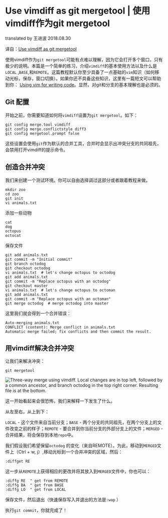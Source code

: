 # Use vimdiff as git mergetool | 使用vimdiff作为git mergetool

translated by 王进波 2018.08.30

译自：[Use vimdiff as git mergetool](http://www.rosipov.com/blog/use-vimdiff-as-git-mergetool/)

使用vimdiff作为`git mergetool`可能有点难以理解，因为它会打开多个窗口，只有极少的说明。本篇是一个简单的练习，介绍`vimdiff`的基本使用方法以及什么是`LOCAL` ,`BASE`,和`REMOTE`。这篇教程默认你至少具备了一点基础的`vim`知识（如何移动光标，保存，窗口切换）。如果你还不具备这些知识，这里有一篇短文可以帮助到你： [Using vim for writing code](http://www.rosipov.com/blog/using-vim-for-writing-code/)。显然，对git和分支的基本理解也是必须的。

##  Git 配置


开始之前，你需要知道如何将`vimdiff`设置为`git mergetool`。如下：

```
git config merge.tool vimdiff
git config merge.conflictstyle diff3
git config mergetool.prompt false
```

这些设置会使用`git`作为默认的合并工具，合并时会显示出冲突分支的共同祖先，会禁用打开vimdiff的提示命令。

## 创造合并冲突


我们来创建一个测试环境。你可以自由选择调过这部分或者跟着教程来做。

```
mkdir zoo
cd zoo
git init
vi animals.txt
```

添加一些动物

```
cat
dog
octopus
octocat
```

保存文件

```
git add animals.txt
git commit -m "Initial commit"
git branch octodog
git checkout octodog
vi animals.txt  # let's change octopus to octodog
git add animals.txt
git commit -m "Replace octopus with an octodog"
git checkout master
vi animals.txt  # let's change octopus to octoman
git add animals.txt
git commit -m "Replace octopus with an octoman"
git merge octodog  # merge octodog into master
```

这里我们就会得到一个合并错误：

```
Auto-merging animals.txt
CONFLICT (content): Merge conflict in animals.txt
Automatic merge failed; fix conflicts and then commit the result.
```

## 用vimdiff解决合并冲突


让我们来解决冲突：

```
git mergetool
```

![Three-way merge using vimdiff. Local changes are in top left, followed by a common ancestor, and branch `octodog` in the top right corner. Resulting file is at the bottom.](http://www.rosipov.com/images/posts/three-way-merge-with-vimdiff.png)


这一开始看起来会很恐怖，我们来解释一下发生了什么。

从左至右，从上到下：

`LOCAL` - 这个文件来自当前分支；`BASE` - 两个分支的共同祖先，在两个分支上的文件改变之前的样子；`REMOTE` - 要合并到你当前分支的外部分支上的文件；`MERGED` - 合并结果，将会保存到本地`repo`中。


我们假设我们希望保留`octodog` 的变化（来自REMOTE）。为此，移动到`MERGED`文件上（Ctrl + w, j）,移动光标到一个合并冲突的区域，然后：

```
:diffget RE
```

这一步从`REMOTE`上获得相应的更改并将其放入到`MERGED`文件中，你也可以：

```
:diffg RE  " get from REMOTE
:diffg BA  " get from BASE
:diffg LO  " get from LOCAL
```

保存文件，然后退出（快速保存写入并退出的方法是`:wap` ）

执行`git commit`，你就完成了！